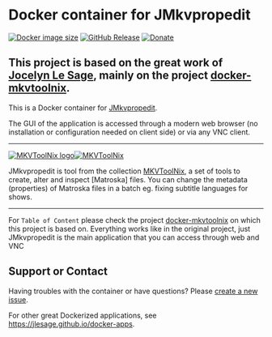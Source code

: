 # Docker container for JMkvpropedit
[![Docker image size](https://images.microbadger.com/badges/image/the42seros/jmkvpropedit.svg)](https://microbadger.com/images/the42seros/jmkvpropedit "Get your own image badge on microbadger.com")
[![GitHub Release](https://img.shields.io/github/release/Seros/docker-jmkvpropedit.svg)](https://github.com/Seros/docker-jmkvpropedit/releases/latest)
[![Donate](https://img.shields.io/badge/Donate-PayPal-green.svg)](https://paypal.me/The42Seros)

## This project is based on the great work of [Jocelyn Le Sage](https://github.com/jlesage), mainly on the project [docker-mkvtoolnix](https://github.com/jlesage/docker-mkvtoolnix).

This is a Docker container for [JMkvpropedit](https://github.com/BrunoReX/jmkvpropedit).

The GUI of the application is accessed through a modern web browser (no installation or configuration needed on client side) or via any VNC client.

---

[![MKVToolNix logo](https://images.weserv.nl/?url=raw.githubusercontent.com/jlesage/docker-templates/master/jlesage/images/mkvtoolnix-icon.png&w=200)](https://mkvtoolnix.download/)[![MKVToolNix](https://dummyimage.com/400x110/ffffff/575757&text=MKVToolNix)](https://mkvtoolnix.download/)

JMkvpropedit is tool from the collection [MKVToolNix](https://mkvtoolnix.download/), a set of tools to create, alter and inspect [Matroska] files. You can change the metadata (properties) of Matroska files in a batch eg. fixing subtitle languages for shows.

---

For `Table of Content` please check the project [docker-mkvtoolnix](https://github.com/jlesage/docker-mkvtoolnix) on which this project is based on. Everything works like in the original project, just JMkvpropedit is the main application that you can access through web and VNC

## Support or Contact

Having troubles with the container or have questions?  Please
[create a new issue].

For other great Dockerized applications, see https://jlesage.github.io/docker-apps.

[create a new issue]: https://github.com/jlesage/docker-mkvtoolnix/issues
